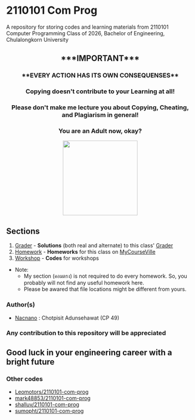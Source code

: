 # 2110101 Com Prog

A repository for storing codes and learning materials from 2110101 Computer Programming Class of 2026, Bachelor of Engineering, Chulalongkorn University

<h2 align="center" style="font-weight:bold">
***IMPORTANT***
</h2>

<h3 align="center" style="font-weight:bold">
**EVERY ACTION HAS ITS OWN CONSEQUENSES**
</h3>

<h3 align="center">
Copying doesn't contribute to your <strong> Learning </strong> at all!
</h3>

<h3 align="center">
Please don't make me lecture you about Copying, Cheating, and Plagiarism in general!
</h3>

<h3 align="center">
You are an <strong>Adult</strong> now, okay?
</h3>

<p align="center">
<img src="https://www.mend.io/wp-content/media/2021/04/aHViPTcyNTE0JmNtZD1pdGVtZWRpdG9yaW1hZ2UmZmlsZW5hbWU9aXRlbWVkaXRvcmltYWdlXzVlYTE1OWQ2M2MyZTAuanBnJnZlcnNpb249MDAwMCZzaWc9ZmFiZTNmMTFmZTE1N2Y5NTcwZTU5MTY5Mzk2MWQxY2M.jpeg" height=200>
</p>

## Sections

 1. [Grader](https://github.com/Nacnano/2110101-com-prog/tree/main/grader) - **Solutions** (both real and alternate) to this class' [Grader](https://2110101.nattee.net)
 2. [Homework](https://github.com/Nacnano/2110101-com-prog/tree/main/homework) - **Homeworks** for this class on  [MyCourseVille](https://www.mycourseville.com/?q=courseville/course/29665)
 3. [Workshop](https://github.com/Nacnano/2110101-com-prog/tree/main/workshop) - **Codes** for workshops

 - Note:
    - My section (คอมตรง) is not required to do every homework. So, you probably will not find any useful homework here.
    - Please be awared that file locations might be different from yours.

### Author(s)

- [Nacnano](https://github.com/Nacnano) : Chotpisit Adunsehawat (CP 49)

### Any contribution to this repository will be appreciated

## Good luck in your engineering career with a bright future

### Other codes
- [Leomotors/2110101-com-prog](https://github.com/Leomotors/2110101-com-prog)
- [mark48853/2110101-com-prog](https://github.com/mark48853/2110101-com-prog)
- [shalluv/2110101-com-prog](https://github.com/shalluv/2110101-com-prog)
- [sumopht/2110101-com-prog](https://github.com/sumopht/2110101-com-prog)
